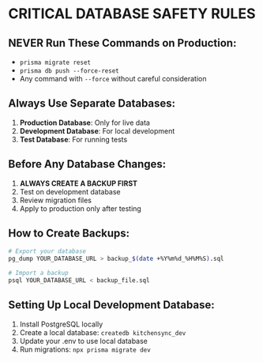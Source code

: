# CRITICAL DATABASE SAFETY RULES

## NEVER Run These Commands on Production:
- `prisma migrate reset`
- `prisma db push --force-reset`
- Any command with `--force` without careful consideration

## Always Use Separate Databases:
1. **Production Database**: Only for live data
2. **Development Database**: For local development
3. **Test Database**: For running tests

## Before Any Database Changes:
1. **ALWAYS CREATE A BACKUP FIRST**
2. Test on development database
3. Review migration files
4. Apply to production only after testing

## How to Create Backups:
```bash
# Export your database
pg_dump YOUR_DATABASE_URL > backup_$(date +%Y%m%d_%H%M%S).sql

# Import a backup
psql YOUR_DATABASE_URL < backup_file.sql
```

## Setting Up Local Development Database:
1. Install PostgreSQL locally
2. Create a local database: `createdb kitchensync_dev`
3. Update your .env to use local database
4. Run migrations: `npx prisma migrate dev` 
